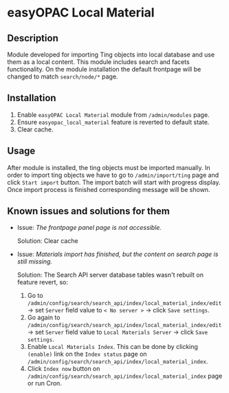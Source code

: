 # easyOPAC Local Material

## Description
Module developed for importing Ting objects into local database and use them as a local content.
This module includes search and facets functionality.
On the module installation the default frontpage will be changed to match `search/node/*` page.

## Installation
1. Enable `easyOPAC Local Material` module from `/admin/modules` page.
2. Ensure `easyopac_local_material` feature is reverted to default state.
3. Clear cache.

## Usage
After module is installed, the ting objects must be imported manually.
In order to import ting objects we have to go to `/admin/import/ting` page and click `Start import` button.
The import batch will start with progress display. Once import process is finished corresponding message will be shown.

## Known issues and solutions for them
- Issue: _The frontpage panel page is not accessible._

  Solution: Clear cache

- Issue: _Materials import has finished, but the content on search page is still missing._

  Solution: The Search API server database tables wasn't rebuilt on feature revert, so:
    1. Go to `/admin/config/search/search_api/index/local_material_index/edit` -> set `Server` field value to `< No server >` -> click `Save settings`.
    2. Go again to `/admin/config/search/search_api/index/local_material_index/edit` -> set `Server` field value to `Local Materials Server` -> click `Save settings`.
    3. Enable `Local Materials Index`. This can be done by clicking `(enable)` link on the `Index status` page on `/admin/config/search/search_api/index/local_material_index`.
    4. Click `Index now` button on `/admin/config/search/search_api/index/local_material_index` page or run Cron.
